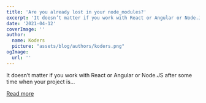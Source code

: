 ```yaml
---
title: 'Are you already lost in your node_modules?'
excerpt: 'It doesn’t matter if you work with React or Angular or Node.JS after some time when your project is...'
date: '2021-04-12'
coverImage: ''
author:
  name: Koders
  picture: "assets/blog/authors/koders.png"
ogImage:
  url: ''
---
```


It doesn’t matter if you work with React or Angular or Node.JS after some time when your project is...

[Read more](https://dev.to/tojasun/are-you-already-lost-in-your-nodemodules-2c12)
